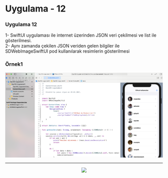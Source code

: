 # Uygulama - 12

<p>
  <h3>Uygulama 12</h3>
  1- SwiftUI uygulaması ile internet üzerinden JSON veri çekilmesi ve list ile gösterilmesi. <br>
  2- Aynı zamanda çekilen JSON veriden gelen bilgiler ile SDWebImageSwiftUI pod kullanılarak resimlerin gösterilmesi
</p>


<p align="center">
  <h3>Örnek1</h3>
  <img src="1.png" width="800">
</p>
<hr>


<p align="center">
  <img src="1.gif" width="350">
</p>

